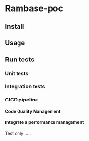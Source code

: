 # Rambase-poc

## Install

## Usage

## Run tests

### Unit tests

### Integration tests

### CICD pipeline

#### Code Quality Management

#### Integrate a performance management

Test only .....

